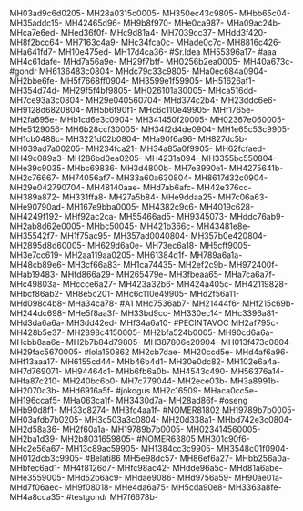 MH03ad9c6d0205-
MH28a0315c0005-
MH350ec43c9805-
MHbb65c04-
MH35addc15-
MH42465d96-
MH9b8f970-
MHe0ca987-
MHa09ac24b-
MHca7e6ed-
MHed36f0f-
MHc9d81a4-
MH7039cc37-
MHdd3f420-
MH8f2bcc64-
MH7163c4a9-
MHc34fca0c-
MHade0c7c-
MH8816c426-
MHa641fd7-
MH10e475ed-
MH17d4ca36-
#Sr.Idea
MH55396a17-
#aaa
MH4c61dafe-
MHd7a56a9e-
MH29f7bff-
MH0256b2ea0005-
MH40a673c-
#gondr
MH6136483c0804-
MHdc79c33c9805-
MHa0ec684a0904-
MH2bbe6fe-
MH5f7668ff0904-
MH3599e1f59905-
MH51626af1-
MH354d74d-
MH29f5f4bf9805-
MH026101a30005-
MHca516dd-
MH7ce93a3c0804-
MH29e040560704-
MHd374c2b4-
MH23ddc6e6-
MH9128d6820804-
MH5b6f90f1-
MHc6c110e49905-
MHf1765e-
MH2fa695e-
MHb1cd6e3c0904-
MH341450f20005-
MH02367e060005-
MHe5129056-
MH6b28ccf30005-
MH34f2d4de0904-
MH1e65c53c9905-
MH1cb0488c-
MH3221d02b0804-
MHa90f6a96-
MH827dc5b-
MH039ad7a00205-
MH234fca21-
MH34a85a0f9905-
MH62fcfaed-
MH49c089a3-
MH286bd0ea0205-
MH4231a094-
MH3355bc550804-
MHe39c9035-
MHbc69836-
MH3d4800b-
MH7e3990e1-
MH4275641b-
MH2c76667-
MH74056af7-
MH33a60a630804-
MH8617d32c0904-
MH29e042790704-
MH48140aae-
MHd7ab6afc-
MH42e376cc-
MH389a872-
MH331ffa8-
MH27a5b84-
MHe9ddaa25-
MH7c06a63-
MHe90790ad-
MH167e9bba0005-
MH4382c9c6-
MH4019c628-
MH4249f192-
MHf92ac2ca-
MH55466ad5-
MH9345073-
MHddc76ab9-
MH2ab8d62e0005-
MHbc50045-
MH421b366c-
MH43481e8e-
MH35542f7-
MH1f75ac95-
MH357ad0040804-
MH357b0e420804-
MH2895d8d60005-
MH629d6a0e-
MH73ec6a18-
MH5cff9005-
MH3e7cc619-
MH2aa119aa0205-
MH61384d1f-
MH789a6a1a-
MH48cb89e6-
MH3cf66a83-
MH1ca74435-
MH2ef2c9b-
MH972400f-
MHab19483-
MHfd866a29-
MH265479e-
MH3fbeaa65-
MHa7ca6a7f-
MHc49803a-
MHccce6a27-
MH423a32b6-
MH424a405c-
MH42119828-
MHbcf86ab2-
MH8e5c201-
MHc6c110e49905-
MHd2f56a11-
MHd098c4b8-
MHa34ca78-
#A1
MHc7536ab7-
MH21444f6-
MHf215c69b-
MH244dc698-
MHe5f8aa3f-
MH33bd9cc-
MH330ec14-
MHc3396a81-
MHd3da6a6a-
MH3dd42ed-
MHf34a6a10-
#PECINTAVOC
MH2af795c-
MH428b5e37-
MH2898c4150005-
MH2bfa524b0005-
MH90cd6a6a-
MHcbb8aa6e-
MH2b7b84d79805-
MH387806e20904-
MH013f473c0804-
MH29fac5670005-
#lola150862
MH2cb7dae-
MH20ccd5e-
MHd4af6a96-
MHf13aaa17-
MH6155cd44-
MHb46b4d1-
MH30e0dc82-
MH102e6a4a-
MH7d769071-
MH94464c1-
MHb6fb6a0b-
MH4543c490-
MH56376a14-
MHfa87c210-
MH240bc6b0-
MH7c779044-
MH2ece03b-
MH3a8991b-
MH2070c3b-
MHd6916a5f-
#jokogus
MH2c16509-
MHaca0cc5e-
MH196ccaf5-
MHa063ca1f-
MH3430d7a-
MH28ad86f-
#oseng
MHb90d8f1-
MH33c8274-
MH3fc4aa1f-
#NOMER81802
MH19789b7b0005-
MH03afdb7b0205-
MH3c503a3c0804-
MH20d338a1-
MHbd742e3c0804-
MH2d58a36-
MH2f60a1a-
MH19789b7b0005-
MH023414560005-
MH2ba1d39-
MH2b8031659805-
#NOMER63805
MH301c90f6-
MHc2e56a67-
MH13c89ac59905-
MH1384cc3c9905-
MH3548c01f0904-
MH012dcb3c9905-
#Belati86
MH5e98dc57-
MH86ef6a27-
MHbb256a0a-
MHbfec6ad1-
MH4f8126d7-
MHfc98ac42-
MHdde96a5c-
MHd81a6abe-
MHe3559005-
MHd52b6ac9-
MHdae9086-
MHd9756a59-
MH90ae01a-
MHd7f06aec-
MH9f08018-
MHe4da6a75-
MH5cda90e8-
MH3363a8fe-
MH4a8cca35-
#testgondr
MH7f6678b-